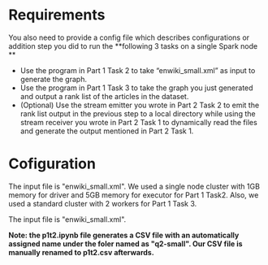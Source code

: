 # Requirements
You also need to provide a config file which describes configurations or addition step you did to run the **following 3 tasks on a single Spark node **

- Use the program in Part 1 Task 2 to take “enwiki_small.xml” as input to generate the graph.
- Use the program in Part 1 Task 3 to take the graph you just generated and output a rank list of the articles in the dataset.
- (Optional) Use the stream emitter you wrote in Part 2 Task 2 to emit the rank list output in the previous step to a local directory while using the stream receiver you wrote in Part 2 Task 1 to dynamically read the files and generate the output mentioned in Part 2 Task 1.

# Cofiguration
The input file is "enwiki_small.xml". 
We used a single node cluster with 1GB memory for driver and 5GB memory for executor for Part 1 Task2. Also, we used a standard cluster with 2 workers for Part 1 Task 3.

The input file is "enwiki_small.xml". 

**Note: the p1t2.ipynb file generates a CSV file with an automatically assigned name under the foler named as "q2-small". Our CSV file is manually renamed to p1t2.csv afterwards.**